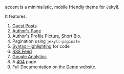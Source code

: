 ---
---

accent is a minimalistic, mobile friendly theme for Jekyll.

It features:

1. [Guest Posts](http://ankitsultana.me/accent/guest-posts.html)
2. [Author's Page](http://ankitsultana.me/accent/about)
3. Author's Profile Picture, Short Bio.
4. Pagination using `jekyll-paginate`
5. [Syntax Highlighting](http://ankitsultana.me/accent/documentation.html) for code
6. [RSS Feed](http://ankitsultana.me/accent/feed.xml)
7. [Google Analytics](http://ankitsultana.me/accent/documentation.html)
8. A [404](http://ankitsultana.me/accent/404.html) page.
9. Full Documentation on the [Demo](http://ankitsultana.me/accent) website.
